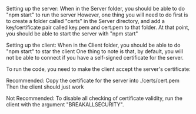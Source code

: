 Setting up the server:
  When in the Server folder, you should be able to do "npm start" to run the server
However, one thing you will need to do first is to create a folder called "certs"
in the Server directory, and add a key/certificate pair called key.pem and cert.pem
to that folder. At that point, you should be able to start the server with "npm start"

Setting up the client:
 When in the Client folder, you should be able to do "npm start" to star the client
One thing to note is that, by default, you will not be able to connect if you have
a self-signed certificate for the server. 

To run the code, you need to make the client accept the server's certificate:

Recommended:
Copy the certificate for the server into ./certs/cert.pem
Then the client should just work

Not Recommended:
To disable all checking of certificate validity,
run the client with the argument "BREAKALLSECURITY".